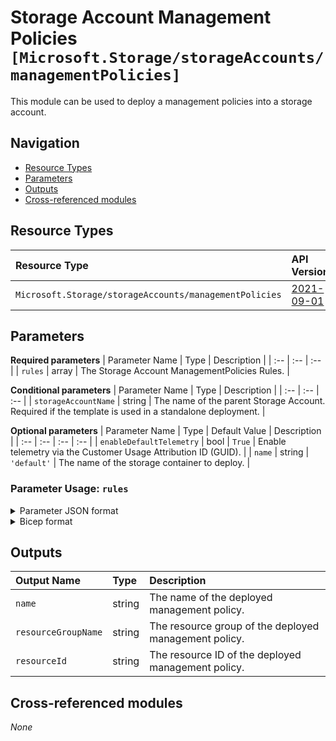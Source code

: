 # Storage Account Management Policies `[Microsoft.Storage/storageAccounts/managementPolicies]`

This module can be used to deploy a management policies into a storage account.

## Navigation

- [Resource Types](#Resource-Types)
- [Parameters](#Parameters)
- [Outputs](#Outputs)
- [Cross-referenced modules](#Cross-referenced-modules)

## Resource Types

| Resource Type | API Version |
| :-- | :-- |
| `Microsoft.Storage/storageAccounts/managementPolicies` | [2021-09-01](https://docs.microsoft.com/en-us/azure/templates/Microsoft.Storage/2021-09-01/storageAccounts/managementPolicies) |

## Parameters

**Required parameters**
| Parameter Name | Type | Description |
| :-- | :-- | :-- |
| `rules` | array | The Storage Account ManagementPolicies Rules. |

**Conditional parameters**
| Parameter Name | Type | Description |
| :-- | :-- | :-- |
| `storageAccountName` | string | The name of the parent Storage Account. Required if the template is used in a standalone deployment. |

**Optional parameters**
| Parameter Name | Type | Default Value | Description |
| :-- | :-- | :-- | :-- |
| `enableDefaultTelemetry` | bool | `True` | Enable telemetry via the Customer Usage Attribution ID (GUID). |
| `name` | string | `'default'` | The name of the storage container to deploy. |


### Parameter Usage: `rules`

<details>

<summary>Parameter JSON format</summary>

```json
"rules": {
    "value": [
        {
            "enabled": true,
            "name": "retention-policy",
            "type": "Lifecycle",
            "definition": {
                "actions": {
                    "baseBlob": {
                        "tierToArchive": {
                            "daysAfterModificationGreaterThan": 30
                        },
                        "delete": {
                            "daysAfterModificationGreaterThan": 1096
                        }
                    },
                    "snapshot": {
                        "delete": {
                            "daysAfterCreationGreaterThan": 1096
                        }
                    }
                },
                "filters": {
                    "blobTypes": [
                        "blockBlob"
                    ]
                }
            }
        }
    ]
}
```
</details>


<details>

<summary>Bicep format</summary>

```bicep
rules: [
    {
        enabled: true
        name: 'retention-policy'
        type: 'Lifecycle'
        definition: {
            actions: {
                baseBlob: {
                    tierToArchive: {
                        daysAfterModificationGreaterThan: 30
                    }
                    delete: {
                        daysAfterModificationGreaterThan: 1096
                    }
                }
                snapshot: {
                    delete: {
                        daysAfterCreationGreaterThan: 1096
                    }
                }
            }
            filters: {
                blobTypes: [
                    'blockBlob'
                ]
            }
        }
    }
]
```

</details>
<p>

## Outputs

| Output Name | Type | Description |
| :-- | :-- | :-- |
| `name` | string | The name of the deployed management policy. |
| `resourceGroupName` | string | The resource group of the deployed management policy. |
| `resourceId` | string | The resource ID of the deployed management policy. |

## Cross-referenced modules

_None_
